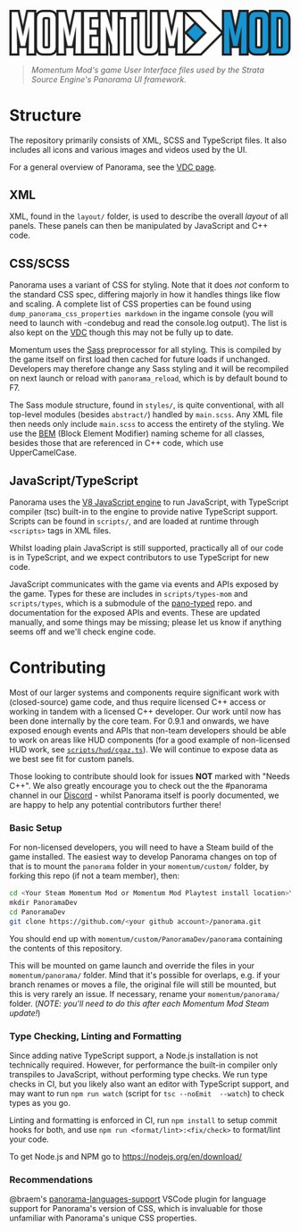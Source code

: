 ![Momentum Mod](images/momentumLogo.svg)

> _Momentum Mod's game User Interface files used by the Strata Source Engine's Panorama UI framework._

# Structure

The repository primarily consists of XML, SCSS and TypeScript files. It also includes all icons and various images and
videos used by the UI.

For a general overview of Panorama, see the [VDC page](https://developer.valvesoftware.com/wiki/Panorama).

## XML

XML, found in the `layout/` folder, is used to describe the overall _layout_ of all panels. These panels can then be
manipulated by JavaScript and C++ code.

## CSS/SCSS

Panorama uses a variant of CSS for styling. Note that it does _not_ conform to the standard CSS spec, differing majorly
in how it handles things like flow and scaling. A complete list of CSS properties can be found using
`dump_panorama_css_properties markdown` in the ingame console (you will need to launch with -condebug and read the
console.log output). The list is also kept on the
[VDC](https://developer.valvesoftware.com/wiki/CSGO_Panorama_CSS_Properties) though this may not be fully up to date.

Momentum uses the [Sass](https://sass-lang.com/) preprocessor for all styling. This is compiled by the game itself on
first load then cached for future loads if unchanged. Developers may therefore change any Sass styling and it will be
recompiled on next launch or reload with `panorama_reload`, which is by default bound to F7.

The Sass module structure, found in `styles/`, is quite conventional, with all top-level modules (besides `abstract/`)
handled by `main.scss`. Any XML file then needs only include `main.scss` to access the entirety of the styling. We use
the [BEM](http://getbem.com/) (Block Element Modifier) naming scheme for all classes, besides those that are referenced
in C++ code, which use UpperCamelCase.

## JavaScript/TypeScript

Panorama uses the [V8 JavaScript engine](https://v8.dev) to run JavaScript, with TypeScript compiler (tsc) built-in to
the engine to provide native TypeScript support. Scripts can be found in `scripts/`, and are loaded at runtime through
`<scripts>` tags in XML files.

Whilst loading plain JavaScript is still supported, practically all of our code is in TypeScript, and we expect
contributors to use TypeScript for new code.

JavaScript communicates with the game via events and APIs exposed by the game. Types for these are includes in
`scripts/types-mom` and `scripts/types`, which is a submodule of the
[pano-typed](https://github.com/StrataSource/pano-typed) repo. and documentation for the exposed APIs and events. These
are updated manually, and some things may be missing; please let us know if anything seems off and we'll check engine
code.

# Contributing

Most of our larger systems and components require significant work with (closed-source) game code, and thus require
licensed C++ access or working in tandem with a licensed C++ developer. Our work until now has been done internally by
the core team. For 0.9.1 and onwards, we have exposed enough events and APIs that non-team developers should be able to
work on areas like HUD components (for a good example of non-licensed HUD work, see
[`scripts/hud/cgaz.ts`](scripts/hud/cgaz.ts)). We will continue to expose data as we best see fit for custom panels.

Those looking to contribute should look for issues **NOT** marked with "Needs C++". We also greatly encourage you to
check out the the #panorama channel in our [Discord](https://discord.gg/momentummod) - whilst Panorama itself is poorly
documented, we are happy to help any potential contributors further there!

### Basic Setup

For non-licensed developers, you will need to have a Steam build of the game installed. The easiest way to develop
Panorama changes on top of that is to mount the `panorama` folder in your `momentum/custom/` folder, by forking this
repo (if not a team member), then:

```bash
cd <Your Steam Momentum Mod or Momentum Mod Playtest install location>\momentum\custom\
mkdir PanoramaDev
cd PanoramaDev
git clone https://github.com/<your github account>/panorama.git
```

You should end up with `momentum/custom/PanoramaDev/panorama` containing the contents of this repository.

This will be mounted on game launch and override the files in your `momentum/panorama/` folder. Mind that it's possible
for overlaps, e.g. if your branch renames or moves a file, the original file will still be mounted, but this is very
rarely an issue. If necessary, rename your `momentum/panorama/` folder. (_NOTE: you'll need to do this after each
Momentum Mod Steam update!_)

### Type Checking, Linting and Formatting

Since adding native TypeScript support, a Node.js installation is not technically required. However, for performance the
built-in compiler only transpiles to JavaScript, without performing type checks. We run type checks in CI, but you
likely also want an editor with TypeScript support, and may want to run `npm run watch` (script for
`tsc --noEmit  --watch`) to check types as you go.

Linting and formatting is enforced in CI, run `npm install` to setup commit hooks for both, and use
`npm run <format/lint>:<fix/check>` to format/lint your code.

To get Node.js and NPM go to <https://nodejs.org/en/download/>

### Recommendations

@braem's [panorama-languages-support](https://marketplace.visualstudio.com/items?itemName=braemie.panorama-css) VSCode
plugin for language support for Panorama's version of CSS, which is invaluable for those unfamiliar with Panorama's
unique CSS properties.
